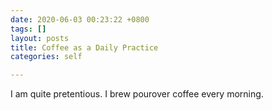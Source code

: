```yaml
---
date: 2020-06-03 00:23:22 +0800
tags: []
layout: posts
title: Coffee as a Daily Practice
categories: self

---
```

I am quite pretentious. I brew pourover coffee every morning.